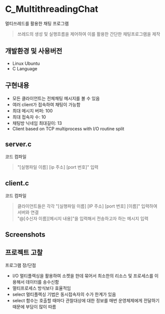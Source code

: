 # C_MultithreadingChat
멀티쓰레드를 활용한 채팅 프로그램
> 쓰레드의 생성 및 실행흐름을 제어하여 이를 활용한 간단한 채팅프로그램을 제작

## 개발환경 및 사용버전
- Linux Ubuntu
- C Language

## 구현내용
- 모든 클라이언트는 전체채팅 메시지를 볼 수 있음
- 여러 client가 접속하여 채팅이 가능함
- 최대 메시지 버퍼: 100
- 최대 접속자 수: 10
- 채팅방 닉네임 최대길이: 13
- Client based on TCP multiprocess with I/O routine split

## server.c
코드 컴파일
> "[실행파일 이름] [ip 주소] [port 번호]" 입력

## client.c
코드 컴파일
> 클라이언트들은 각각 "[실행파일 이름] [IP 주소] [port 번호] [이름]" 입력하여 서버와 연결<br>
> "@[수신자 이름][메시지 내용]"을 입력해서 전송하고자 하는 메시지 입력<br>

## Screenshots

## 프로젝트 고찰
프로그램 장/단점
- I/O 멀티플렉싱을 활용하여 소켓을 한데 묶어서 최소한의 리소스 및 프로세스를 이용해서 데이터를 송수신함<br>
- 멀티프로세스 방식보다 효율적임<br>
- select 멀티플렉싱 기법은 동시접속자의 수가 한계가 있음<br>
- select 함수는 호출할 때마다 관찰대상에 대한 정보를 매번 운영체제에게 전달하기때문에 부담이 많이 따름<br>
